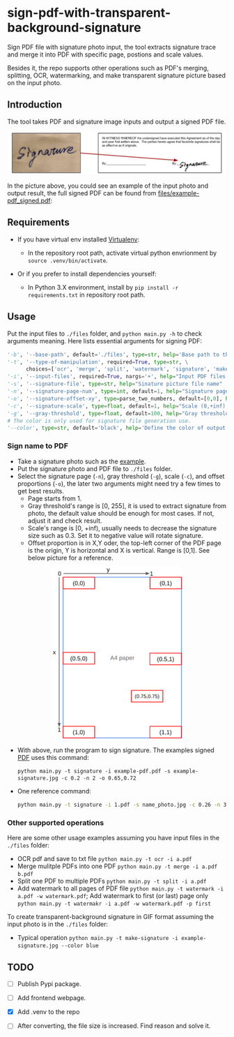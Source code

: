 # sign-pdf-with-transparent-background-signature

Sign PDF file with signature photo input, the tool extracts signature trace and merge it into PDF with specific page, postions and scale values. 

Besides it, the repo supports other operations such as PDF's merging, splitting, OCR, watermarking, and make transparent signature picture based on the input photo.

## Introduction

The tool takes PDF and signature image inputs and output a signed PDF file. 

![example result](./resource/introduction.png)

In the picture above, you could see an example of the input photo and output result, the full signed PDF can be found from [files/example-pdf_signed.pdf](./files/example-pdf_signed.pdf):

## Requirements
- If you have virtual env installed [Virtualenv](https://virtualenv.pypa.io/en/latest/): 
  - In the repository root path, activate virtual python envrionment by `source .venv/bin/activate`. 

- Or if you prefer to install dependencies yourself:
  - In Python 3.X environment, install by `pip install -r requirements.txt` in repository root path.

## Usage

Put the input files to `./files` folder, and `python main.py -h` to check arguments meaning.
Here lists essential arguments for signing PDF:
```python
'-b', '--base-path', default='./files', type=str, help='Base path to the PDF files for processing'
'-t', '--type-of-manipulation', required=True, type=str, \
      choices=['ocr', 'merge', 'split', 'watermark', 'signature', 'make-signature']
'-i', '--input-files', required=True, nargs='+', help="Input PDF files name(s), add space between two files"
'-s', '--signature-file', type=str, help="Sinature picture file name"
'-n', '--signature-page-num', type=int, default=1, help="Signature page number [1, +Inf) of PDF file"
'-o', '--signature-offset-xy', type=parse_two_numbers, default=[0,0], help="Offset proportion of x and y coordinates of the signature. Range is [0,1]"
'-c', '--signature-scale', type=float, default=1, help="Scale (0,+inf) the input sgnature file, set it to negative value if need rotate signature"
'-g', '--gray-threshold', type=float, default=100, help="Gray threshold [0,255] to process signature image"
# The color is only used for signature file generation use.
'--color', type=str, default='black', help='Define the color of output signature'
```

### Sign name to PDF

- Take a signature photo such as the [example](./files/example-signature.jpg).
- Put the signature photo and PDF file to `./files` folder.
- Select the signature page (`-n`), gray threshold (`-g`), scale (`-c`), and offset proportions (`-o`), the later two arguments might need try a few times to get best results.
  - Page starts from 1.
  - Gray threshold's range is [0, 255], it is used to extract signature from photo, the default value should be enough for most cases. If not, adjust it and check result. 
  - Scale's range is [0, +inf), usually needs to decrease the signature size such as 0.3. Set it to negative value will rotate signature.
  - Offset proportion is in X,Y oder, the top-left corner of the PDF page is the origin, Y is horizontal and X is vertical. Range is [0,1]. See below picture for a reference.
<p align="center">
    <a href="https:/" target="_blank" rel="noopener noreferrer">
        <img width="300" src="resource/position_refer.png" alt="PDFium Library Logo">
    </a>
</p>

- With above, run the program to sign signature. The examples signed [PDF](./files/example-pdf_signed.pdf) uses this command:
  ```
  python main.py -t signature -i example-pdf.pdf -s example-signature.jpg -c 0.2 -n 2 -o 0.65,0.72
  ```
- One reference command:
  ```bash
  python main.py -t signature -i 1.pdf -s name_photo.jpg -c 0.26 -n 3 -o 0.26,0.6 -g 150
  ```
### Other supported operations

Here are some other usage examples assuming you have input files in the `./files` folder:
- OCR pdf and save to txt file
 `python main.py -t ocr -i a.pdf`
- Merge mulitple PDFs into one PDF
 `python main.py -t merge -i a.pdf b.pdf`
- Split one PDF to multiple PDFs
 `python main.py -t split -i a.pdf`
- Add watermark to all pages of PDF file
`python main.py -t watermark -i a.pdf -w watermark.pdf`;
  Add watermark to first (or last) page only
`python main.py -t watermakr -i a.pdf -w watermark.pdf -p first`

To create transparent-background signature in GIF format assuming the input photo is in the `./files` folder:
 - Typical operation
 `python main.py -t make-signature -i example-signature.jpg --color blue`

## TODO
- [ ] Publish Pypi package.
- [ ] Add frontend webpage.
- [x] Add .venv to the repo
- [ ] After converting, the file size is increased. Find reason and solve it.


